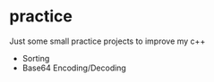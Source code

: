 # practice
Just some small practice projects to improve my c++

* Sorting
* Base64 Encoding/Decoding